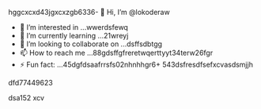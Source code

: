hggcxcxd43jgxcxzgb6336- 👋 Hi, I’m @lokoderaw
- 👀 I’m interested in ...wwerdsfewq
- 🌱 I’m currently learning ...21wreyj
- 💞️ I’m looking to collaborate on ...dsffsdbtgg
- 📫 How to reach me ...88gdsffgfreretwqerttyyt34terw26fgr
- ⚡ Fun fact: ...45dgfdsaafrrsfs02nhnhhgr6+
543dsfresdfsefxcvasdsmjjh
<!---2rht52
lokoderaw/lokoderaw is a ✨ special ✨ repository because its `README.md` (this file) appears onfff your GitHub profile456456.hytytwernm
53--->dfd77449623
dsa152
xcv
